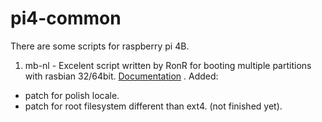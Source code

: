 # pi4-common


There are some scripts for raspberry pi 4B.

1. mb-nl - Excelent script written by RonR for booting multiple partitions with rasbian 32/64bit. [Documentation]( https://www.raspberrypi.org/forums/viewtopic.php?f=29&t=282912) . Added:
  * patch for polish locale.
  * patch for root filesystem different than ext4. (not finished yet).
